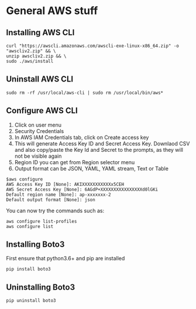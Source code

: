 # General AWS stuff

## Installing AWS CLI
```
curl "https://awscli.amazonaws.com/awscli-exe-linux-x86_64.zip" -o "awscliv2.zip" && \
unzip awscliv2.zip && \
sudo ./aws/install
```

## Uninstall AWS CLI
```
sudo rm -rf /usr/local/aws-cli | sudo rm /usr/local/bin/aws*
```

## Configure AWS CLI
1. Click on user menu
2. Security Credentials
3. In AWS IAM Credentials tab, click on Create access key
4. This will generate Access Key ID and Secret Access Key. Downlaod CSV and also copy/paste the Key Id and Secret to the prompts, as they will not be visible again
5. Region ID you can get from Region selector menu
6. Output format can be JSON, YAML, YAML stream, Text or Table

```
$aws configure
AWS Access Key ID [None]: AKIXXXXXXXXXXXx5CEH
AWS Secret Access Key [None]: 6AGdP+XXXXXXXXXXXXXXXXd0lGKi
Default region name [None]: ap-xxxxxxx-2
Default output format [None]: json
```

You can now try the commands such as:
```
aws configure list-profiles
aws configure list
```


## Installing Boto3
First ensure that python3.6+ and pip are installed  
```
pip install boto3
```

## Uninstalling Boto3
```
pip uninstall boto3
```
